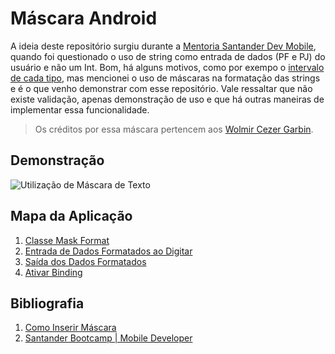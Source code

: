 # Máscara Android

A ideia deste repositório surgiu durante a [Mentoria Santander Dev Mobile](https://www.youtube.com/watch?v=4HLpMue7eqg), quando foi questionado o uso de string como entrada de dados (PF e PJ) do usuário e não um Int. Bom, há alguns motivos, como por exempo o [intervalo de cada tipo](https://kotlinlang.org/docs/basic-types.html#integer-types), mas mencionei o uso de máscaras na formatação das strings e é o que venho demonstrar com esse repositório. Vale ressaltar que não existe validação, apenas demonstração de uso e que há outras maneiras de implementar essa funcionalidade.

>Os créditos por essa máscara pertencem aos [Wolmir Cezer Garbin](https://github.com/wolmirgarbin).

## Demonstração

![Utilização de Máscara de Texto](img/Mask-App.gif)

## Mapa da Aplicação

1. [Classe Mask Format](https://github.com/JefersonMelo/18-Mask/blob/master/app/src/main/java/com/jefmelo/mask/util/MaskFormatUtil.kt)
2. [Entrada de Dados Formatados ao Digitar](https://github.com/JefersonMelo/18-Mask/blob/master/app/src/main/java/com/jefmelo/mask/MainActivity.kt)
3. [Saída dos Dados Formatados](https://github.com/JefersonMelo/18-Mask/blob/master/app/src/main/java/com/jefmelo/mask/ActivityUnmasked.kt)
4. [Ativar Binding](https://github.com/JefersonMelo/18-Mask/blob/dc219cdc520b7b75cf38ab6fbec30bf53261c762/app/build.gradle#L33)

## Bibliografia

1. [Como Inserir Máscara](https://receitasdecodigo.com.br/android/como-inserir-mascara-em-um-edittext-no-android)
2. [Santander Bootcamp | Mobile Developer](https://web.digitalinnovation.one/track/santander-mobile-developer)
